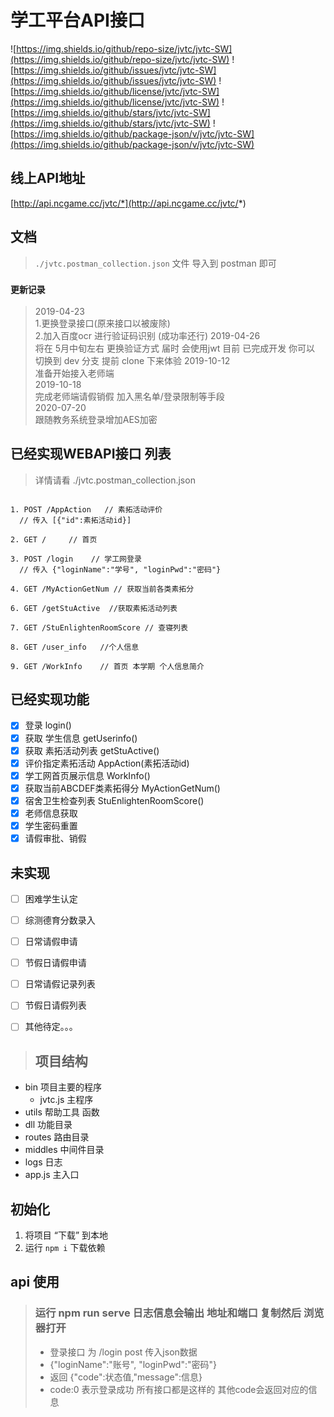 # 学工平台API接口

![https://img.shields.io/github/repo-size/jvtc/jvtc-SW](https://img.shields.io/github/repo-size/jvtc/jvtc-SW)
![https://img.shields.io/github/issues/jvtc/jvtc-SW](https://img.shields.io/github/issues/jvtc/jvtc-SW)
![https://img.shields.io/github/license/jvtc/jvtc-SW](https://img.shields.io/github/license/jvtc/jvtc-SW)
![https://img.shields.io/github/stars/jvtc/jvtc-SW](https://img.shields.io/github/stars/jvtc/jvtc-SW)
![https://img.shields.io/github/package-json/v/jvtc/jvtc-SW](https://img.shields.io/github/package-json/v/jvtc/jvtc-SW)

## 线上API地址

[http://api.ncgame.cc/jvtc/*](http://api.ncgame.cc/jvtc/*)

## 文档

> `./jvtc.postman_collection.json` 文件 导入到 postman 即可

### `更新记录`
> 2019-04-23     
>   1.更换登录接口(原来接口以被废除)  
>   2.加入百度ocr 进行验证码识别 (成功率还行)
> 2019-04-26    
>   将在 5月中旬左右 更换验证方式 届时 会使用jwt 目前 已完成开发 
>   你可以 切换到 dev 分支 提前 clone 下来体验
> 2019-10-12  
>   准备开始接入老师端  
> 2019-10-18  
>   完成老师端请假销假 加入黑名单/登录限制等手段  
> 2020-07-20   
>   跟随教务系统登录增加AES加密

## 已经实现WEBAPI接口 列表
> 详情请看 ./jvtc.postman_collection.json

```http

1. POST /AppAction   // 素拓活动评价
  // 传入 [{"id":素拓活动id}]

2. GET /     // 首页

3. POST /login    // 学工网登录
  // 传入 {"loginName":"学号", "loginPwd":"密码"}

4. GET /MyActionGetNum // 获取当前各类素拓分
  
6. GET /getStuActive  //获取素拓活动列表

7. GET /StuEnlightenRoomScore // 查寝列表

8. GET /user_info   //个人信息

9. GET /WorkInfo    // 首页 本学期 个人信息简介

```

<!-- - [x] 登录 /login -->

## 已经实现功能

- [x] 登录 login()
- [x] 获取 学生信息 getUserinfo()
- [x] 获取 素拓活动列表 getStuActive()
- [x] 评价指定素拓活动 AppAction(素拓活动id)
- [x] 学工网首页展示信息 WorkInfo()
- [x] 获取当前ABCDEF类素拓得分 MyActionGetNum()
- [x] 宿舍卫生检查列表 StuEnlightenRoomScore()
- [x] 老师信息获取
- [x] 学生密码重置 
- [x] 请假审批、销假

## 未实现

- [ ] 困难学生认定
- [ ] 综测德育分数录入

- [ ] 日常请假申请
- [ ] 节假日请假申请
- [ ] 日常请假记录列表
- [ ] 节假日请假列表

- [ ] 其他待定。。。


> ## 项目结构

* bin 项目主要的程序 
  * jvtc.js 主程序
* utils 帮助工具 函数
* dll 功能目录
* routes 路由目录
* middles 中间件目录
* logs 日志
* app.js 主入口 

## 初始化 

1. 将项目 “下载” 到本地 
2. 运行 `npm i` 下载依赖

## api 使用 

> ### 运行 npm run serve 日志信息会输出 地址和端口 复制然后 浏览器打开
> * 登录接口 为 /login post 传入json数据 
> * {"loginName":"账号", "loginPwd":"密码"}
> * 返回  {"code":状态值,"message":信息}
> * code:0 表示登录成功 所有接口都是这样的 其他code会返回对应的信息
